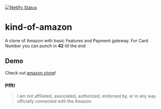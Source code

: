 [![Netlify Status](https://api.netlify.com/api/v1/badges/6b93690d-355f-46a3-9848-cc7816be1ca5/deploy-status)](https://app.netlify.com/sites/amz-clone/deploys)

# kind-of-amazon

A clone of Amazon with basic Features and Payment gateway. For Card Number you can punch in **42** till the end

## Demo

Check out <a href="https://amz-clone.netlify.app/">amazon clone</a>!

### Pfft!

> I am not affiliated, associated, authorized, endorsed by, or in any way officially connected with the Amazon
